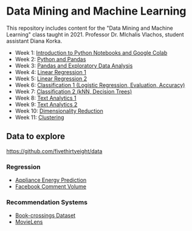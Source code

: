 # Data Mining and Machine Learning 


This repository includes content for the "Data Mining and Machine Learning" class taught in 2021. Professor Dr. MIchalis Vlachos, student assistant Diana Korka.

- Week 1: [Introduction to Python Notebooks and Google Colab](week1)
- Week 2: [Python and Pandas](week2)
- Week 3: [Pandas and Exploratory Data Analysis](week3)
- Week 4: [Linear Regression 1](week4)
- Week 5: [Linear Regression 2](week5)
- Week 6: [Classification 1 (Logistic Regression, Evaluation, Accuracy)](week6)
- Week 7: [Classification 2 (kNN, Decision Trees)](week7)
- Week 8: [Text Analytics 1](week8)
- Week 9: [Text Analytics 2](week9)
- Week 10: [Dimensionality Reduction](week10)
- Week 11: [Clustering](week11)


## Data to explore
https://github.com/fivethirtyeight/data

### Regression
- [Appliance Energy Prediction](https://archive.ics.uci.edu/ml/datasets/Appliances+energy+prediction)
- [Facebook Comment Volume](https://archive.ics.uci.edu/ml/datasets/Facebook+Comment+Volume+Dataset#)

### Recommendation Systems
- [Book-crossings Dataset](http://www2.informatik.uni-freiburg.de/~cziegler/BX/)
- [MovieLens](https://grouplens.org/datasets/movielens/)
